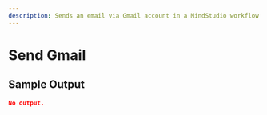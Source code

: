 ```yaml
---
description: Sends an email via Gmail account in a MindStudio workflow
---
```


# Send Gmail

## Sample Output

```json
No output.
```
